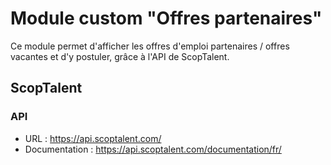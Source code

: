 # Module custom "Offres partenaires"  
  
Ce module permet d'afficher les offres d'emploi partenaires / offres vacantes et d'y postuler, grâce à l'API de ScopTalent.

## ScopTalent

### API

* URL : https://api.scoptalent.com/
* Documentation : https://api.scoptalent.com/documentation/fr/

